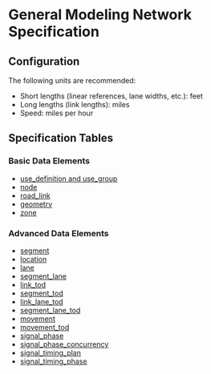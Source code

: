 # General Modeling Network Specification

## Configuration
The following units are recommended:
- Short lengths (linear references, lane widths, etc.): feet
- Long lengths (link lengths): miles
- Speed: miles per hour


## Specification Tables
### __Basic Data Elements__  
- [use_definition and use_group](Use_Definition-and-Use_Group.md)  
- [node](Node.md)  
- [road_link](Road_Link.md)  
- [geometry](Geometry.md)     
- [zone](Zone.md)
### __Advanced Data Elements__
- [segment](Segment.md)  
- [location](Location.md)  
- [lane](Lane.md)  
- [segment_lane](Segment_lane.md)
- [link_tod](TOD.md#Link_TOD)  
- [segment_tod](TOD.md#segment_tod)  
- [link_lane_tod](TOD.md#link_lane_tod)  
- [segment_lane_tod](TOD.md#segment_lane_tod)  
- [movement](Movement-and-Movement_TOD.md#Movement)  
- [movement_tod](Movement-and-Movement_TOD.md#Movement_TOD)  
- [signal_phase](Signals.md#Signal_Phase)  
- [signal_phase_concurrency](Signals.md#Signal_Phase_Concurrency)  
- [signal_timing_plan](Signals.md#Signal_Timing_Plan)
- [signal_timing_phase](Signals.md#Signal_Timing_Phase)  


